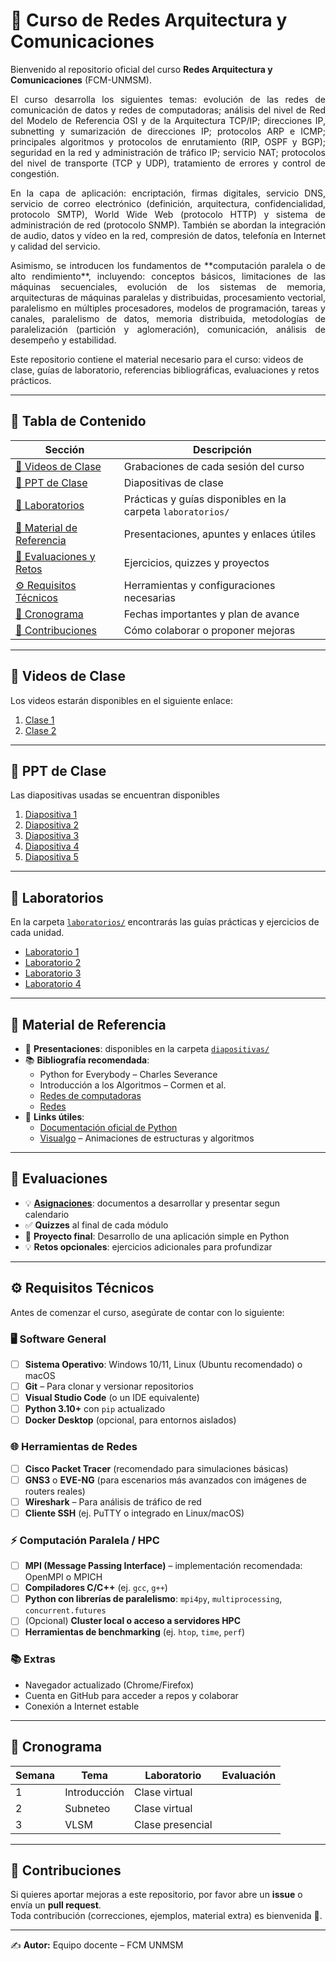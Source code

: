 # 📘 Curso de Redes Arquitectura y Comunicaciones

Bienvenido al repositorio oficial del curso **Redes Arquitectura y Comunicaciones** (FCM-UNMSM). 
<p align="justify">
El curso desarrolla los siguientes temas: evolución de las redes de comunicación de datos y redes de computadoras; análisis del nivel de Red del Modelo de Referencia OSI y de la Arquitectura TCP/IP; direcciones IP, subnetting y sumarización de direcciones IP; protocolos ARP e ICMP; principales algoritmos y protocolos de enrutamiento (RIP, OSPF y BGP); seguridad en la red y administración de tráfico IP; servicio NAT; protocolos del nivel de transporte (TCP y UDP), tratamiento de errores y control de congestión.  
</p>
<p align="justify">
En la capa de aplicación: encriptación, firmas digitales, servicio DNS, servicio de correo electrónico (definición, arquitectura, confidencialidad, protocolo SMTP), World Wide Web (protocolo HTTP) y sistema de administración de red (protocolo SNMP). También se abordan la integración de audio, datos y vídeo en la red, compresión de datos, telefonía en Internet y calidad del servicio.  
</p>
<p align="justify">
Asimismo, se introducen los fundamentos de **computación paralela o de alto rendimiento**, incluyendo: conceptos básicos, limitaciones de las máquinas secuenciales, evolución de los sistemas de memoria, arquitecturas de máquinas paralelas y distribuidas, procesamiento vectorial, paralelismo en múltiples procesadores, modelos de programación, tareas y canales, paralelismo de datos, memoria distribuida, metodologías de paralelización (partición y aglomeración), comunicación, análisis de desempeño y estabilidad.  
</p>
Este repositorio contiene el material necesario para el curso: videos de clase, guías de laboratorio, referencias bibliográficas, evaluaciones y retos prácticos.  

---

## 📑 Tabla de Contenido

| Sección | Descripción |
|---------|-------------|
| [🎥 Videos de Clase](#-videos-de-clase) | Grabaciones de cada sesión del curso |
| [📂 PPT de Clase](#-ppt-de-clase) | Diapositivas de clase |
| [🧪 Laboratorios](#-laboratorios) | Prácticas y guías disponibles en la carpeta `laboratorios/` |
| [📂 Material de Referencia](#-material-de-referencia) | Presentaciones, apuntes y enlaces útiles |
| [📝 Evaluaciones y Retos](#-evaluaciones-y-retos) | Ejercicios, quizzes y proyectos |
| [⚙️ Requisitos Técnicos](#️-requisitos-técnicos) | Herramientas y configuraciones necesarias |
| [📅 Cronograma](#-cronograma) | Fechas importantes y plan de avance |
| [🤝 Contribuciones](#-contribuciones) | Cómo colaborar o proponer mejoras |

---

## 🎥 Videos de Clase
Los videos estarán disponibles en el siguiente enlace:  

1. [Clase 1](https://youtu.be/gufglt9DedY)
2. [Clase 2](https://youtu.be/5vZjwTsEXeM)

---

## 📂 PPT de Clase
Las diapositivas usadas se encuentran disponibles
1. [Diapositiva 1](./diapositivas/Presentación1.pdf)
2. [Diapositiva 2](./diapositivas/Presentación2.pdf)
3. [Diapositiva 3](./diapositivas/Presentación3.pdf)
4. [Diapositiva 4](./diapositivas/Presentación4.pdf)
5. [Diapositiva 5](./diapositivas/Presentación5.pdf)

---

## 🧪 Laboratorios
En la carpeta [`laboratorios/`](./laboratorios) encontrarás las guías prácticas y ejercicios de cada unidad.  

- [Laboratorio 1](./laboratorios/laboratorio1)
- [Laboratorio 2](./laboratorios/laboratorio2)
- [Laboratorio 3](./laboratorios/laboratorio3)
- [Laboratorio 4](./laboratorios/laboratorio4)   

---

## 📂 Material de Referencia
- 📑 **Presentaciones**: disponibles en la carpeta [`diapositivas/`](./diapositivas)  
- 📚 **Bibliografía recomendada**:  
  - Python for Everybody – Charles Severance  
  - Introducción a los Algoritmos – Cormen et al.
  - [Redes de computadoras](https://libros.metabiblioteca.org/server/api/core/bitstreams/2deaa017-ef04-4f73-866c-9a81f23ad1c0/content)
  - [Redes](https://elhacker.info/manuales/Redes/Redes%20Cisco%20301.pdf) 
- 🔗 **Links útiles**:  
  - [Documentación oficial de Python](https://docs.python.org/3/)  
  - [Visualgo](https://visualgo.net/) – Animaciones de estructuras y algoritmos  

---

## 📝 Evaluaciones
- 💡 [**Asignaciones**](./asignaciones): documentos a desarrollar y presentar segun calendario
- ✅ **Quizzes** al final de cada módulo  
- 🚀 **Proyecto final**: Desarrollo de una aplicación simple en Python  
- 💡 **Retos opcionales**: ejercicios adicionales para profundizar  

---

## ⚙️ Requisitos Técnicos

Antes de comenzar el curso, asegúrate de contar con lo siguiente:

### 🖥️ Software General
- [ ] **Sistema Operativo**: Windows 10/11, Linux (Ubuntu recomendado) o macOS  
- [ ] **Git** – Para clonar y versionar repositorios  
- [ ] **Visual Studio Code** (o un IDE equivalente)  
- [ ] **Python 3.10+** con `pip` actualizado  
- [ ] **Docker Desktop** (opcional, para entornos aislados)  

### 🌐 Herramientas de Redes
- [ ] **Cisco Packet Tracer** (recomendado para simulaciones básicas)  
- [ ] **GNS3** o **EVE-NG** (para escenarios más avanzados con imágenes de routers reales)  
- [ ] **Wireshark** – Para análisis de tráfico de red  
- [ ] **Cliente SSH** (ej. PuTTY o integrado en Linux/macOS)  

### ⚡ Computación Paralela / HPC
- [ ] **MPI (Message Passing Interface)** – implementación recomendada: OpenMPI o MPICH  
- [ ] **Compiladores C/C++** (ej. `gcc`, `g++`)  
- [ ] **Python con librerías de paralelismo**: `mpi4py`, `multiprocessing`, `concurrent.futures`  
- [ ] (Opcional) **Cluster local o acceso a servidores HPC**  
- [ ] **Herramientas de benchmarking** (ej. `htop`, `time`, `perf`)  

### 📚 Extras
- Navegador actualizado (Chrome/Firefox)  
- Cuenta en GitHub para acceder a repos y colaborar  
- Conexión a Internet estable  

---

## 📅 Cronograma
| Semana | Tema | Laboratorio | Evaluación |
|--------|------|-------------|------------|
| 1 | Introducción | Clase virtual |
| 2 | Subneteo | Clase virtual |
| 3 | VLSM | Clase presencial |

---

## 🤝 Contribuciones
Si quieres aportar mejoras a este repositorio, por favor abre un **issue** o envía un **pull request**.  
Toda contribución (correcciones, ejemplos, material extra) es bienvenida 🙌.  

---

✍️ **Autor:** Equipo docente – FCM UNMSM  
